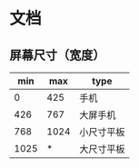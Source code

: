 # 文档

## 屏幕尺寸（宽度）

| min  | max  | type       |
| ---- | ---- | ---------- |
| 0    | 425  | 手机       |
| 426  | 767  | 大屏手机   |
| 768  | 1024 | 小尺寸平板 |
| 1025 | *    | 大尺寸平板 |